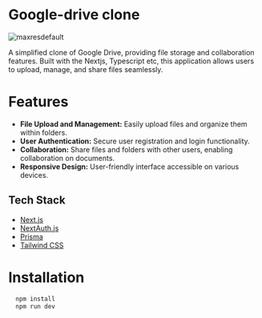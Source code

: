 
# Google-drive clone

![maxresdefault](https://github.com/sarthaksharma27/Google-drive/assets/130299888/424a3eb0-2d56-4f5f-8446-0b68369f347a)

A simplified clone of Google Drive, providing file storage and collaboration features. Built with the Nextjs, Typescript etc, this application allows users to upload, manage, and share files seamlessly.

# Features

- **File Upload and Management:** Easily upload files and organize them within folders.
- **User Authentication:** Secure user registration and login functionality.
- **Collaboration:** Share files and folders with other users, enabling collaboration on documents.
- **Responsive Design:** User-friendly interface accessible on various devices.

## Tech Stack

- [Next.js](https://nextjs.org)
- [NextAuth.js](https://next-auth.js.org)
- [Prisma](https://prisma.io)
- [Tailwind CSS](https://tailwindcss.com)

# Installation


```bash
  npm install
  npm run dev
```


  

    
